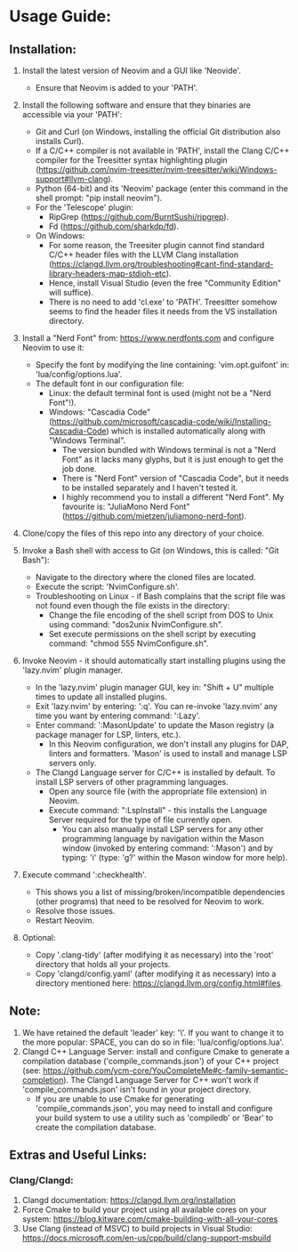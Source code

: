 # Usage Guide:

## Installation:

1. Install the latest version of Neovim and a GUI like 'Neovide'.
   * Ensure that Neovim is added to your 'PATH'.

2. Install the following software and ensure that they binaries are accessible via your 'PATH':
   * Git and Curl (on Windows, installing the official Git distribution also installs Curl).
   * If a C/C++ compiler is not available in 'PATH', install the Clang C/C++ compiler for the Treesitter syntax highlighting plugin (https://github.com/nvim-treesitter/nvim-treesitter/wiki/Windows-support#llvm-clang).
   * Python (64-bit) and its 'Neovim' package (enter this command in the shell prompt: "pip install neovim").
   * For the 'Telescope' plugin:
     * RipGrep (https://github.com/BurntSushi/ripgrep).
     * Fd (https://github.com/sharkdp/fd).
   * On Windows:
     * For some reason, the Treesiter plugin cannot find standard C/C++ header files with the LLVM Clang installation (https://clangd.llvm.org/troubleshooting#cant-find-standard-library-headers-map-stdioh-etc).
     * Hence, install Visual Studio (even the free "Community Edition" will suffice).
     * There is no need to add 'cl.exe' to 'PATH'. Treesitter somehow seems to find the header files it needs from the VS installation directory.

3. Install a "Nerd Font" from: https://www.nerdfonts.com and configure Neovim to use it:
   * Specify the font by modifying the line containing: 'vim.opt.guifont' in: 'lua/config/options.lua'.
   * The default font in our configuration file:
     * Linux: the default terminal font is used (might not be a "Nerd Font"!).
     * Windows: "Cascadia Code" (https://github.com/microsoft/cascadia-code/wiki/Installing-Cascadia-Code) which is installed automatically along with "Windows Terminal".
       * The version bundled with Windows terminal is not a "Nerd Font" as it lacks many glyphs, but it is just enough to get the job done.
       * There is "Nerd Font" version of "Cascadia Code", but it needs to be installed separately and I haven't tested it.
       * I highly recommend you to install a different "Nerd Font". My favourite is: "JuliaMono Nerd Font" (https://github.com/mietzen/juliamono-nerd-font).

4. Clone/copy the files of this repo into any directory of your choice.

5. Invoke a Bash shell with access to Git (on Windows, this is called: "Git Bash"):
   * Navigate to the directory where the cloned files are located.
   * Execute the script: 'NvimConfigure.sh'.
   * Troubleshooting on Linux - if Bash complains that the script file was not found even though the file exists in the directory:
     * Change the file encoding of the shell script from DOS to Unix using command: "dos2unix NvimConfigure.sh".
     * Set execute permissions on the shell script by executing command: "chmod 555 NvimConfigure.sh".

6. Invoke Neovim - it should automatically start installing plugins using the 'lazy.nvim' plugin manager.
   * In the 'lazy.nvim' plugin manager GUI, key in: "Shift + U" multiple times to update all installed plugins.
   * Exit 'lazy.nvim' by entering: ':q'. You can re-invoke 'lazy.nvim' any time you want by entering command: ':Lazy'.
   * Enter command: ':MasonUpdate' to update the Mason registry (a package manager for LSP, linters, etc.).
     * In this Neovim configuration, we don't install any plugins for DAP, linters and formatters. 'Mason' is used to install and manage LSP servers only.
   * The Clangd Language server for C/C++ is installed by default. To install LSP servers of other pragramming languages.
     * Open any source file (with the appropriate file extension) in Neovim.
     * Execute command: ":LspInstall" - this installs the Language Server required for the type of file currently open.
       * You can also manually install LSP servers for any other programming language by navigation within the Mason window (invoked by entering command: ':Mason') and by typing: 'i' (type: 'g?' within the Mason window for more help).

7. Execute command ':checkhealth'.
   * This shows you a list of missing/broken/incompatible dependencies (other programs) that need to be resolved for Neovim to work.
   * Resolve those issues.
   * Restart Neovim.

8. Optional:
   * Copy '.clang-tidy' (after modifying it as necessary) into the 'root' directory that holds all your projects.
   * Copy 'clangd/config.yaml' (after modifying it as necessary) into a directory mentioned here: https://clangd.llvm.org/config.html#files.


## Note:

1. We have retained the default 'leader' key: '\\'. If you want to change it to the more popular: SPACE, you can do so in file: 'lua/config/options.lua'.
2. Clangd C++ Language Server: install and configure Cmake to generate a compilation database ('compile_commands.json') of your C++ project (see: https://github.com/ycm-core/YouCompleteMe#c-family-semantic-completion). The Clangd Language Server for C++ won't work if 'compile_commands.json' isn't found in your project directory.
   * If you are unable to use Cmake for generating 'compile_commands.json', you may need to install and configure your build system to use a utility such as 'compiledb' or 'Bear' to create the compilation database.


## Extras and Useful Links:
### Clang/Clangd:

1. Clangd documentation: https://clangd.llvm.org/installation
2. Force Cmake to build your project using all available cores on your system: https://blog.kitware.com/cmake-building-with-all-your-cores
3. Use Clang (instead of MSVC) to build projects in Visual Studio: https://docs.microsoft.com/en-us/cpp/build/clang-support-msbuild
